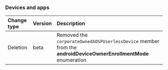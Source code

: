 ### Devices and apps

| **Change type** | **Version** | **Description** |
|:---|:---|:---|
|Deletion|beta|Removed the `corporateOwnedAOSPUserlessDevice` member from the **androidDeviceOwnerEnrollmentMode** enumeration|
